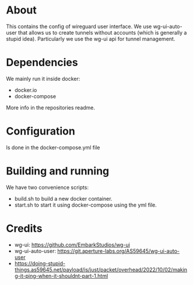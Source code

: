 # About

This contains the config of wireguard user interface. 
We use wg-ui-auto-user that allows us to create tunnels without accounts (which is generally a stupid idea). 
Particularly we use the wg-ui api for tunnel management.

# Dependencies

We mainly run it inside docker: 
- docker.io
- docker-compose

More info in the repositories readme. 

# Configuration

Is done in the docker-compose.yml file

# Building and running

We have two convenience scripts:

- build.sh to build a new docker container. 
- start.sh to start it using docker-compose using the yml file.

# Credits

- wg-ui: https://github.com/EmbarkStudios/wg-ui
- wg-ui-auto-user: https://git.aperture-labs.org/AS59645/wg-ui-auto-user
- https://doing-stupid-things.as59645.net/payload/is/just/packet/overhead/2022/10/02/making-it-ping-when-it-shouldnt-part-1.html

